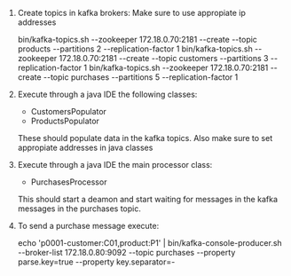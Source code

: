 1. Create topics in kafka brokers:
   Make sure to use appropiate ip addresses

   bin/kafka-topics.sh --zookeeper 172.18.0.70:2181 --create --topic products --partitions 2 --replication-factor 1
   bin/kafka-topics.sh --zookeeper 172.18.0.70:2181 --create --topic customers --partitions 3 --replication-factor 1 
   bin/kafka-topics.sh --zookeeper 172.18.0.70:2181 --create --topic purchases --partitions 5 --replication-factor 1

2. Execute through a java IDE the following classes:

   - CustomersPopulator
   - ProductsPopulator

   These should populate data in the kafka topics. Also make sure to set appropiate addresses in java classes

3. Execute through a java IDE the main processor class:

   - PurchasesProcessor

   This should start a deamon and start waiting for messages in the kafka messages in the purchases topic.

4. To send a purchase message execute:
   
   echo 'p0001-customer:C01,product:P1' | bin/kafka-console-producer.sh --broker-list 172.18.0.80:9092 --topic purchases --property parse.key=true --property key.separator=-
   
   
